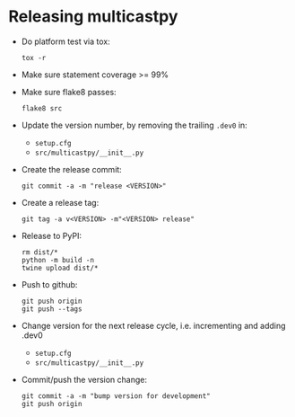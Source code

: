 
Releasing multicastpy
=====================

- Do platform test via tox:
  ```shell
  tox -r
  ```

- Make sure statement coverage >= 99%
- Make sure flake8 passes:
  ```shell
  flake8 src
  ```

- Update the version number, by removing the trailing `.dev0` in:
  - `setup.cfg`
  - `src/multicastpy/__init__.py`

- Create the release commit:
  ```shell
  git commit -a -m "release <VERSION>"
  ```

- Create a release tag:
  ```shell
  git tag -a v<VERSION> -m"<VERSION> release"
  ```

- Release to PyPI:
  ```shell
  rm dist/*
  python -m build -n
  twine upload dist/*
  ```

- Push to github:
  ```shell
  git push origin
  git push --tags
  ```

- Change version for the next release cycle, i.e. incrementing and adding .dev0
  - `setup.cfg`
  - `src/multicastpy/__init__.py`

- Commit/push the version change:
  ```shell
  git commit -a -m "bump version for development"
  git push origin
  ```
